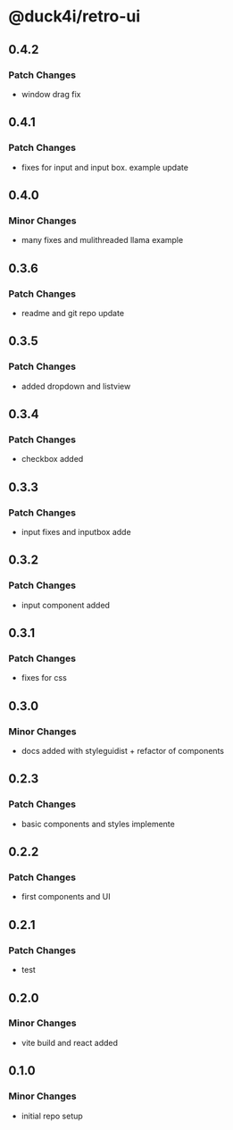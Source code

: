 # @duck4i/retro-ui

## 0.4.2

### Patch Changes

- window drag fix

## 0.4.1

### Patch Changes

- fixes for input and input box. example update

## 0.4.0

### Minor Changes

- many fixes and mulithreaded llama example

## 0.3.6

### Patch Changes

- readme and git repo update

## 0.3.5

### Patch Changes

- added dropdown and listview

## 0.3.4

### Patch Changes

- checkbox added

## 0.3.3

### Patch Changes

- input fixes and inputbox adde

## 0.3.2

### Patch Changes

- input component added

## 0.3.1

### Patch Changes

- fixes for css

## 0.3.0

### Minor Changes

- docs added with styleguidist + refactor of components

## 0.2.3

### Patch Changes

- basic components and styles implemente

## 0.2.2

### Patch Changes

- first components and UI

## 0.2.1

### Patch Changes

- test

## 0.2.0

### Minor Changes

- vite build and react added

## 0.1.0

### Minor Changes

- initial repo setup
